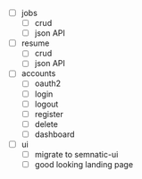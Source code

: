 - [ ] jobs
  - [ ] crud
  - [ ] json API
- [ ] resume
  - [ ] crud
  - [ ] json API
- [ ] accounts
  - [ ] oauth2
  - [ ] login
  - [ ] logout
  - [ ] register
  - [ ] delete
  - [ ] dashboard
- [ ] ui
  - [ ] migrate to semnatic-ui
  - [ ] good looking landing page